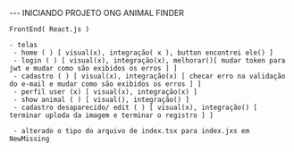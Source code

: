 --- INICIANDO PROJETO ONG ANIMAL FINDER

    FrontEnd( React.js )

    - telas
     - home ( ) [ visual(x), integração( x ), button encontrei ele() ] 
     - login ( ) [ visual(x), integração(x), melhorar()[ mudar token para jwt e mudar como são exibidos os erros ] ]
     - cadastro ( ) [ visual(x), integração(x) [ checar erro na validação do e-mail e mudar como são exibidos os erros ] ]
     - perfil user (x) [ visual(x), integração(x) ]
     - show animal ( ) [ visual(), integração() ]
     - cadastro desaparecido/ edit ( ) [ visual(x), integração() [ terminar uploda da imagem e terminar o registro ] ]

     - alterado o tipo do arquivo de index.tsx para index.jxs em NewMissing

